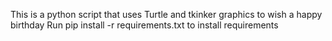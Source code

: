 This is a python script that uses Turtle and tkinker graphics to wish a happy birthday
Run pip install -r requirements.txt to install requirements
